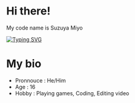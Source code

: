 
# Hi there!

<p>My code name is Suzuya Miyo</p>

<a href="https://git.io/typing-svg"><img src="https://readme-typing-svg.demolab.com?font=Fira+Code&pause=1000&color=F7F7F7&width=435&lines=I'm+Programmer;I'm+Editor+Video" alt="Typing SVG" /></a>

# My bio
<ul>
  <li>Pronnouce   : He/Him</li>
  <li>Age         : 16</li>
  <li>Hobby       : Playing games, Coding, Editing video</li>
</ul>
